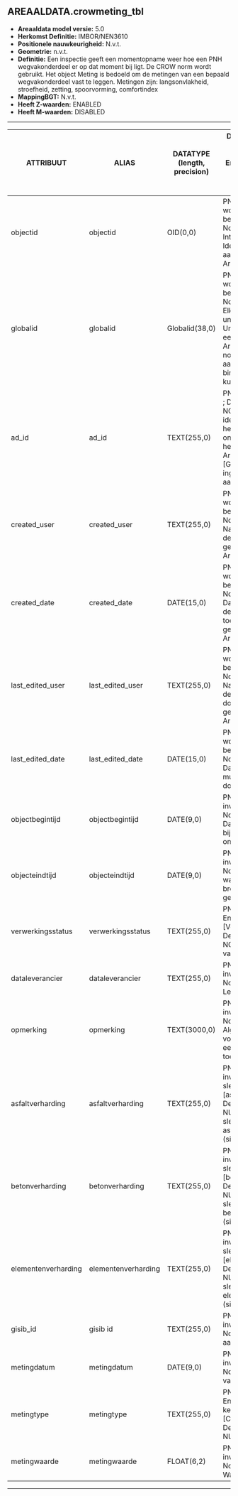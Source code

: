 ﻿## AREAALDATA.crowmeting_tbl

* __Areaaldata model versie:__ 5.0
* __Herkomst Definitie:__ IMBOR/NEN3610
* __Positionele nauwkeurigheid:__ N.v.t.
* __Geometrie:__ n.v.t.
* __Definitie:__ Een inspectie geeft een momentopname weer hoe een PNH wegvakonderdeel er op dat moment bij ligt. De CROW norm wordt gebruikt. Het object Meting is bedoeld om de metingen van een bepaald wegvakonderdeel vast te leggen. Metingen zijn: langsonvlakheid, stroefheid, zetting, spoorvorming, comfortindex
* __MappingBGT:__ N.v.t.
* __Heeft Z-waarden:__ ENABLED
* __Heeft M-waarden:__ DISABLED

***

|__ATTRIBUUT__                             |__ALIAS__                                            |__DATATYPE (length, precision)__       |__DEFINITIE__ (Oorsprong; Superklasse; Attribuuttype; Enumeratie/Referentie; Verwijzende sleutel; Standaard waarde; Nullable; Definitie)|
|------                                    |------                                               |------                                 |-----    |
|objectid                                  |objectid                                             |OID(0,0)                               |PNH; Areaaldata; Waarde wordt automatisch bepaald; ; ; Default: None; NON_NULLABLE; Intern ArcGIS Identificatienummer, aangemaakt door ArcGIS.
|globalid                                  |globalid                                             |Globalid(38,0)                         |PNH; Areaaldata; Waarde wordt automatisch bepaald; ; ; Default: None; NON_NULLABLE; Elk object heeft een unieke GlobalID (Global Unique Identifier). Dit is een systeemveld van de ArcGIS software welke noodzakelijk is om een aantal functionaliteiten binnen deze software te kunnen gebruiken.
|ad_id                                     |ad_id                                                |TEXT(255,0)                            |PNH; Areaaldata; GUID; ; ; Default: None; NON_NULLABLE; Uniek identificatienummer voor het object dat onveranderlijk is zolang het object bestaat in Areaaldata: in format 'AD.[GUID]'. Dit moet worden ingevuld door de aannemer.
|created_user                              |created_user                                         |TEXT(255,0)                            |PNH; Areaaldata; Waarde wordt automatisch bepaald; ; ; Default: None; NON_NULLABLE; Naam van gebruiker die de rij heeft aangemaakt, gegenereerd door ArcGIS.
|created_date                              |created_date                                         |DATE(15,0)                             |PNH; Areaaldata; Waarde wordt automatisch bepaald; ; ; Default: None; NON_NULLABLE; Datum waarop de rij aan de database is toegevoegd, gegenereerd door ArcGIS.
|last_edited_user                          |last_edited_user                                     |TEXT(255,0)                            |PNH; Areaaldata; Waarde wordt automatisch bepaald; ; ; Default: None; NON_NULLABLE; Naam van gebruiker die de laatste mutatie heeft doorgevoerd, gegenereerd door ArcGIS.
|last_edited_date                          |last_edited_date                                     |DATE(15,0)                             |PNH; Areaaldata; Waarde wordt automatisch bepaald; ; ; Default: None; NON_NULLABLE; Datum van de laatste mutatie, gegenereerd door ArcGIS.
|objectbegintijd                           |objectbegintijd                                      |DATE(9,0)                              |PNH; Areaaldata; Vrij invoerveld; ; ; Default: None; NON_NULLABLE; Datum waarop het object bij de bronhouder is ontstaan.
|objecteindtijd                            |objecteindtijd                                       |DATE(9,0)                              |PNH; Areaaldata; Vrij invoerveld; ; ; Default: None; NULLABLE; Datum waarop het object bij de bronhouder niet meer geldig is.
|verwerkingsstatus                         |verwerkingsstatus                                    |TEXT(255,0)                            |PNH; Areaaldata; Enumeratie; keuzelijst [Verwerkingsstatus]; ; Default: None; NON_NULLABLE; Status van de gegevens.
|dataleverancier                           |dataleverancier                                      |TEXT(255,0)                            |PNH; Areaaldata; Vrij invoerveld; ; ; Default: None; NULLABLE; Leverancier van de data.
|opmerking                                 |opmerking                                            |TEXT(3000,0)                           |PNH; Areaaldata; Vrij invoerveld; ; ; Default: None; NULLABLE; Algemene opmerking voor het object, zoals een omschrijving of toelichting.
|asfaltverharding                          |asfaltverharding                                     |TEXT(255,0)                            |PNH; Areaaldata; Vrij invoerveld; ; Verwijzende sleutel naar [asfaltverharding_v]; Default: None; NULLABLE; Verwijzende sleutel naar asfaltverharding_v (simpel)
|betonverharding                           |betonverharding                                      |TEXT(255,0)                            |PNH; Areaaldata; Vrij invoerveld; ; Verwijzende sleutel naar [betonverharding_v]; Default: None; NULLABLE; Verwijzende sleutel naar betonverharding_v (simpel)
|elementenverharding                       |elementenverharding                                  |TEXT(255,0)                            |PNH; Areaaldata; Vrij invoerveld; ; Verwijzende sleutel naar [elementenverharding_v]; Default: None; NULLABLE; Verwijzende sleutel naar elementenverharding_v (simpel)
|gisib_id                                  |gisib id                                             |TEXT(255,0)                            |PNH; Areaaldata; Vrij invoerveld; ; ; Default: None; NULLABLE; wordt aangemaakt in GISIB
|metingdatum                               |metingdatum                                          |DATE(9,0)                              |PNH; Areaaldata; Vrij invoerveld; ; ; Default: None; NULLABLE; Datum van de Meting
|metingtype                                |metingtype                                           |TEXT(255,0)                            |PNH; Areaaldata; Enumeratie/Referentie; keuzelijst [CROWMetingType]; ; Default: None; NULLABLE; Soort Meting
|metingwaarde                              |metingwaarde                                         |FLOAT(6,2)                             |PNH; Areaaldata; Vrij invoerveld; ; ; Default: None; NULLABLE; Waarde van de Meting

***

